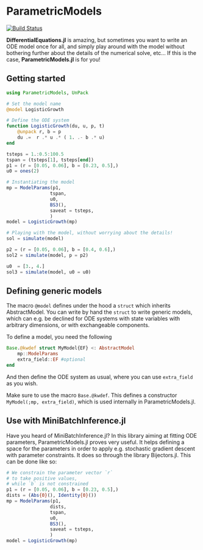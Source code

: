 # ParametricModels

[![Build Status](https://github.com/vboussange/ParametricModels.jl/actions/workflows/CI.yml/badge.svg?branch=main)](https://github.com/vboussange/ParametricModels.jl/actions/workflows/CI.yml?query=branch%3Amain)

**DifferentialEquations.jl** is amazing, but sometimes you want to write an ODE model once for all, and simply play around with the model without bothering further about the details of the numerical solve, etc... If this is the case, **ParametricModels.jl** is for you!

## Getting started

```julia
using ParametricModels, UnPack

# Set the model name
@model LogisticGrowth

# Define the ODE system
function LogisticGrowth(du, u, p, t)
    @unpack r, b = p
    du .=  r .* u .* ( 1. .- b .* u) 
end

tsteps = 1.:0.5:100.5
tspan = (tsteps[1], tsteps[end])
p1 = (r = [0.05, 0.06], b = [0.23, 0.5],)
u0 = ones(2)

# Instantiating the model
mp = ModelParams(p1, 
                tspan,
                u0, 
                BS3(),
                saveat = tsteps, 
                )
model = LogisticGrowth(mp)

# Playing with the model, without worrying about the details!
sol = simulate(model)

p2 = (r = [0.05, 0.06], b = [0.4, 0.6],)
sol2 = simulate(model, p = p2)

u0  = [3., 4.]
sol3 = simulate(model, u0 = u0)
```

## Defining generic models
The macro `@model` defines under the hood a `struct` which inherits AbstractModel.
You can write by hand the `struct` to write generic models, which can e.g. be declined for ODE systems with state variables with arbitrary dimensions, or with exchangeable components.

To define a model, you need the following

```julia
Base.@kwdef struct MyModel{EF} <: AbstractModel
    mp::ModelParams
    extra_field::EF #optional
end
```
And then define the ODE system as usual, where you can use `extra_field` as you wish.

Make sure to use the macro `Base.@kwdef`. This defines a constructor `MyModel(;mp, extra_field)`, which is used internally in ParametricModels.jl.

## Use with MiniBatchInference.jl
Have you heard of MiniBatchInference.jl? In this library aiming at fitting ODE parameters, ParametricModels.jl proves very useful. It helps defining a space for the parameters in order to apply e.g. stochastic gradient descent with parameter constraints. It does so through the library Bijectors.jl. This can be done like so:

```julia
# We constrain the parameter vector `r` 
# to take positive values, 
# while `b` is not constrained
p1 = (r = [0.05, 0.06], b = [0.23, 0.5],)
dists = (Abs{0}(), Identity{0}())
mp = ModelParams(p1,
                dists,
                tspan,
                u0, 
                BS3(),
                saveat = tsteps, 
                )
model = LogisticGrowth(mp)
```